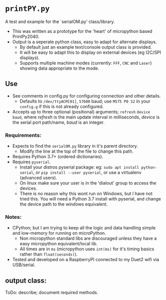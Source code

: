 # `printPY.py`
A test and example for the `serialOM.py' class/library.
* This was written as a prototype for the 'heart' of micropython based PrintPy2040.
* Output is a seperate python class, easy to adapt for alternate displays.
  * By default just an example text/console output class is provided.
  * It will be easy to adapt this to display on external devices (eg I2C/SPI displays).
  * Supports multiple machine modes (currently: `FFF`, `CNC` and `Laser`) showing data appropriate to the mode.

## Use
* See comments in config.py for configuring connection and other details.
  * Defaults to `/dev/ttyACM[01]`, `57600` baud; use `M575 P0 S2` in your `config.g` if this is not already configured.
* Accepts up to three optional (positional) arguments; `refresh` `device` `baud`, where *refresh* is the main update interval in milliseconds, *device* is the serial port path/name, *baud* is an integer.

### Requirements:
* Expects to find the `serialOM.py` library in it's parent directory.
  * Modify the line at the top of the file to change this path.
* Requires Python 3.7+ (ordered dictionaries).
* Requires `pyserial`.
  * Install your distros pyserial package: eg: `sudo apt install python-serial`, or `pip install --user pyserial`, or use a virtualenv (advanced users).
  * On linux make sure your user is in the 'dialout' group to access the devices.
  * There is no reason why this wont run on Windows, but I have not tried this. You will need a Python 3.7 install with pyserial, and change the device path to the windows equivalent.

### Notes:
* CPython; but I am trying to keep all the logic and data handling simple and low-memory for running on microPython.
  * Non micropython standard libs are discouraged unless they have a easy micropython equivalent/local lib.
  * All times are in `ms` (micropython uses `int(ms)` for it's timing basics rather than `float(seconds)`).
* Tested and developed on a RaspberryPI connected to my Duet2 wifi via USB/serial.

## output class:
ToDo: describe; document required methods.
